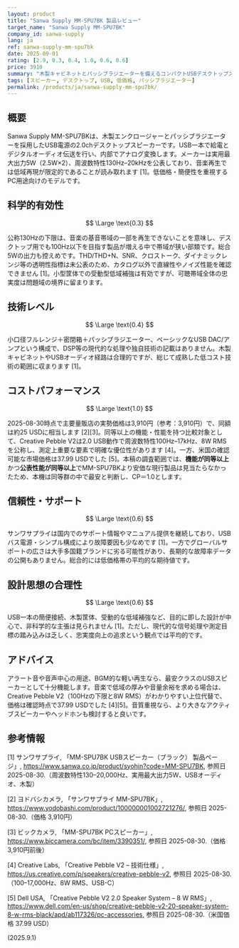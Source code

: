 ```yaml
---
layout: product
title: "Sanwa Supply MM-SPU7BK 製品レビュー"
target_name: "Sanwa Supply MM-SPU7BK"
company_id: sanwa-supply
lang: ja
ref: sanwa-supply-mm-spu7bk
date: 2025-09-01
rating: [2.9, 0.3, 0.4, 1.0, 0.6, 0.6]
price: 3910
summary: "木製キャビネットとパッシブラジエーターを備えるコンパクトUSBデスクトップスピーカー。低域の伸びと出力は限定的で忠実度は高くないものの、簡便さと低価格を重視する用途に適合します。"
tags: [スピーカー, デスクトップ, USB, 低価格, パッシブラジエーター]
permalink: /products/ja/sanwa-supply-mm-spu7bk/
---
```


## 概要

Sanwa Supply MM-SPU7BKは、木製エンクロージャーとパッシブラジエーターを採用したUSB電源の2.0chデスクトップスピーカーです。USB一本で給電とデジタルオーディオ伝送を行い、内部でアナログ変換します。メーカーは実用最大出力5W（2.5W×2）、周波数特性130Hz–20kHzを公表しており、音楽再生では低域再現が限定的であることが読み取れます [1]。低価格・簡便性を重視するPC用途向けのモデルです。

## 科学的有効性

$$ \Large \text{0.3} $$

公称130Hzの下限は、音楽の基音帯域の一部を再生できないことを意味し、デスクトップ用でも100Hz以下を目指す製品が増える中で帯域が狭い部類です。総合5Wの出力も控えめです。THD/THD+N、SNR、クロストーク、ダイナミックレンジ等の透明性指標は未公表のため、カタログ以外で直線性やノイズ性能を確認できません [1]。小型筐体での受動型低域補強は有効ですが、可聴帯域全体の忠実度は問題域の境界に留まります。

## 技術レベル

$$ \Large \text{0.4} $$

小口径フルレンジ＋密閉箱＋パッシブラジエーター、ベーシックなUSB DAC/アンプという構成で、DSP等の現代的な処理や独自技術の記載はありません。木製キャビネットやUSBオーディオ経路は合理的ですが、総じて成熟した低コスト技術の範囲に収まります [1]。

## コストパフォーマンス

$$ \Large \text{1.0} $$

2025-08-30時点で主要量販店の実勢価格は3,910円（参考：3,910円）で、同額は約25 USDに相当します [2][3]。同等以上の機能・性能を持つ比較対象として、Creative Pebble V2は2.0 USB動作で周波数特性100Hz–17kHz、8W RMSを公称し、測定上重要な要素で明確な優位性があります [4]。一方、米国の確認可能な市場価格は37.99 USDでした [5]。本稿の調査範囲では、**機能が同等以上**かつ**公表性能が同等以上**でMM-SPU7BKより安価な現行製品は見当たらなかったため、本機は同等群の中で最安と判断し、CP＝1.0とします。

## 信頼性・サポート

$$ \Large \text{0.6} $$

サンワサプライは国内でのサポート情報やマニュアル提供を継続しており、USBバス電源・シンプル構成により故障要因も少なめです [1]。一方でグローバルサポートの広さは大手多国籍ブランドに劣る可能性があり、長期的な故障率データの公開もありません。総合的には低価格帯の平均的な期待値です。

## 設計思想の合理性

$$ \Large \text{0.6} $$

USB一本の簡便接続、木製筐体、受動的な低域補強など、目的に即した設計が中心で、非科学的な主張は見られません [1]。ただし、現代的な信号処理や測定目標の踏み込みは乏しく、忠実度向上の追求という観点では平均的です。

## アドバイス

アラート音や音声中心の用途、BGM的な軽い再生なら、最安クラスのUSBスピーカーとして十分機能します。音楽で低域の厚みや音量余裕を求める場合は、Creative Pebble V2（100Hzの下限と8W RMS）がわかりやすい上位代替で、価格は確認時点で37.99 USDでした [4][5]。音質重視なら、より大きなアクティブスピーカーやヘッドホンも検討すると良いです。

## 参考情報

[1] サンワサプライ, 「MM-SPU7BK USBスピーカー（ブラック） 製品ページ」, https://www.sanwa.co.jp/product/syohin?code=MM-SPU7BK, 参照日 2025-08-30.（周波数特性130–20,000Hz、実用最大出力5W、USBオーディオ、木製）

[2] ヨドバシカメラ, 「サンワサプライ MM-SPU7BK」, https://www.yodobashi.com/product/100000001002721276/, 参照日 2025-08-30.（価格 3,910円）

[3] ビックカメラ, 「MM-SPU7BK PCスピーカー」, https://www.biccamera.com/bc/item/3390351/, 参照日 2025-08-30.（価格 3,910円前後）

[4] Creative Labs, 「Creative Pebble V2 – 技術仕様」, https://us.creative.com/p/speakers/creative-pebble-v2, 参照日 2025-08-30.（100–17,000Hz、8W RMS、USB-C）

[5] Dell USA, 「Creative Pebble V2 2.0 Speaker System – 8 W RMS」, https://www.dell.com/en-us/shop/creative-pebble-v2-20-speaker-system-8-w-rms-black/apd/ab117326/pc-accessories, 参照日 2025-08-30.（米国価格 37.99 USD）

(2025.9.1)

